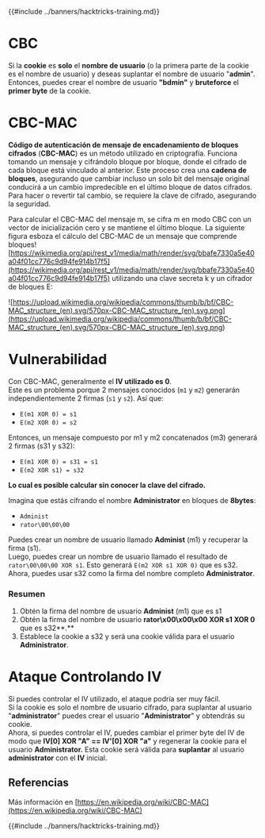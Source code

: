 {{#include ../banners/hacktricks-training.md}}

# CBC

Si la **cookie** es **solo** el **nombre de usuario** (o la primera parte de la cookie es el nombre de usuario) y deseas suplantar el nombre de usuario "**admin**". Entonces, puedes crear el nombre de usuario **"bdmin"** y **bruteforce** el **primer byte** de la cookie.

# CBC-MAC

**Código de autenticación de mensaje de encadenamiento de bloques cifrados** (**CBC-MAC**) es un método utilizado en criptografía. Funciona tomando un mensaje y cifrándolo bloque por bloque, donde el cifrado de cada bloque está vinculado al anterior. Este proceso crea una **cadena de bloques**, asegurando que cambiar incluso un solo bit del mensaje original conducirá a un cambio impredecible en el último bloque de datos cifrados. Para hacer o revertir tal cambio, se requiere la clave de cifrado, asegurando la seguridad.

Para calcular el CBC-MAC del mensaje m, se cifra m en modo CBC con un vector de inicialización cero y se mantiene el último bloque. La siguiente figura esboza el cálculo del CBC-MAC de un mensaje que comprende bloques![https://wikimedia.org/api/rest_v1/media/math/render/svg/bbafe7330a5e40a04f01cc776c9d94fe914b17f5](https://wikimedia.org/api/rest_v1/media/math/render/svg/bbafe7330a5e40a04f01cc776c9d94fe914b17f5) utilizando una clave secreta k y un cifrador de bloques E:

![https://upload.wikimedia.org/wikipedia/commons/thumb/b/bf/CBC-MAC_structure_(en).svg/570px-CBC-MAC_structure_(en).svg.png](<https://upload.wikimedia.org/wikipedia/commons/thumb/b/bf/CBC-MAC_structure_(en).svg/570px-CBC-MAC_structure_(en).svg.png>)

# Vulnerabilidad

Con CBC-MAC, generalmente el **IV utilizado es 0**.\
Este es un problema porque 2 mensajes conocidos (`m1` y `m2`) generarán independientemente 2 firmas (`s1` y `s2`). Así que:

- `E(m1 XOR 0) = s1`
- `E(m2 XOR 0) = s2`

Entonces, un mensaje compuesto por m1 y m2 concatenados (m3) generará 2 firmas (s31 y s32):

- `E(m1 XOR 0) = s31 = s1`
- `E(m2 XOR s1) = s32`

**Lo cual es posible calcular sin conocer la clave del cifrado.**

Imagina que estás cifrando el nombre **Administrator** en bloques de **8bytes**:

- `Administ`
- `rator\00\00\00`

Puedes crear un nombre de usuario llamado **Administ** (m1) y recuperar la firma (s1).\
Luego, puedes crear un nombre de usuario llamado el resultado de `rator\00\00\00 XOR s1`. Esto generará `E(m2 XOR s1 XOR 0)` que es s32.\
Ahora, puedes usar s32 como la firma del nombre completo **Administrator**.

### Resumen

1. Obtén la firma del nombre de usuario **Administ** (m1) que es s1
2. Obtén la firma del nombre de usuario **rator\x00\x00\x00 XOR s1 XOR 0** que es s32**.**
3. Establece la cookie a s32 y será una cookie válida para el usuario **Administrator**.

# Ataque Controlando IV

Si puedes controlar el IV utilizado, el ataque podría ser muy fácil.\
Si la cookie es solo el nombre de usuario cifrado, para suplantar al usuario "**administrator**" puedes crear el usuario "**Administrator**" y obtendrás su cookie.\
Ahora, si puedes controlar el IV, puedes cambiar el primer byte del IV de modo que **IV\[0] XOR "A" == IV'\[0] XOR "a"** y regenerar la cookie para el usuario **Administrator.** Esta cookie será válida para **suplantar** al usuario **administrator** con el **IV** inicial.

## Referencias

Más información en [https://en.wikipedia.org/wiki/CBC-MAC](https://en.wikipedia.org/wiki/CBC-MAC)

{{#include ../banners/hacktricks-training.md}}
